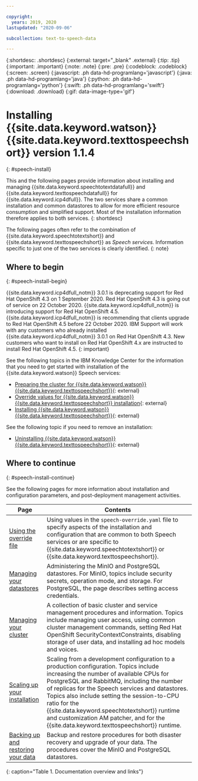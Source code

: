 ```yaml
---

copyright:
  years: 2019, 2020
lastupdated: "2020-09-06"

subcollection: text-to-speech-data

---
```


{:shortdesc: .shortdesc}
{:external: target="_blank" .external}
{:tip: .tip}
{:important: .important}
{:note: .note}
{:pre: .pre}
{:codeblock: .codeblock}
{:screen: .screen}
{:javascript: .ph data-hd-programlang='javascript'}
{:java: .ph data-hd-programlang='java'}
{:python: .ph data-hd-programlang='python'}
{:swift: .ph data-hd-programlang='swift'}
{:download: .download}
{:gif: data-image-type='gif'}

# Installing {{site.data.keyword.watson}} {{site.data.keyword.texttospeechshort}} version 1.1.4
{: #speech-install}

This and the following pages provide information about installing and managing {{site.data.keyword.speechtotextdatafull}} and {{site.data.keyword.texttospeechdatafull}} for {{site.data.keyword.icp4dfull}}. The two services share a common installation and common datastores to allow for more efficient resource consumption and simplified support. Most of the installation information therefore applies to both services.
{: shortdesc}

The following pages often refer to the combination of {{site.data.keyword.speechtotextshort}} and {{site.data.keyword.texttospeechshort}} as *Speech services.* Information specific to just one of the two services is clearly identified.
{: note}

## Where to begin
{: #speech-install-begin}

{{site.data.keyword.icp4dfull_notm}} 3.0.1 is deprecating support for Red Hat OpenShift 4.3 on 1 September 2020. Red Hat OpenShift 4.3 is going out of service on 22 October 2020. {{site.data.keyword.icp4dfull_notm}} is introducing support for Red Hat OpenShift 4.5. {{site.data.keyword.icp4dfull_notm}} is recommending that clients upgrade to Red Hat OpenShift 4.5 before 22 October 2020. IBM Support will work with any customers who already installed {{site.data.keyword.icp4dfull_notm}} 3.0.1 on Red Hat OpenShift 4.3. New customers who want to install on Red Hat OpenShift 4.x are instructed to install Red Hat OpenShift 4.5.
{: important}

See the following topics in the IBM Knowledge Center for the information that you need to get started with installation of the {{site.data.keyword.watson}} Speech services:

-   [Preparing the cluster for {{site.data.keyword.watson}} {{site.data.keyword.texttospeechshort}}](https://www.ibm.com/support/producthub/icpdata/docs/content/SSQNUZ_current/cpd/svc/watson/text-to-speech-adm-cmd.html){: external}
-   [Override values for {{site.data.keyword.watson}} {{site.data.keyword.texttospeechshort}} installation](https://www.ibm.com/support/producthub/icpdata/docs/content/SSQNUZ_current/cpd/svc/watson/text-to-speech-override.html){: external}
-   [Installing {{site.data.keyword.watson}} {{site.data.keyword.texttospeechshort}}](https://www.ibm.com/support/producthub/icpdata/docs/content/SSQNUZ_current/cpd/svc/watson/text-to-speech-install.html){: external}

See the following topic if you need to remove an installation:

-   [Uninstalling {{site.data.keyword.watson}} {{site.data.keyword.texttospeechshort}}](https://www.ibm.com/support/producthub/icpdata/docs/content/SSQNUZ_current/cpd/svc/watson/text-to-speech-uninstall.html){: external}

## Where to continue
{: #speech-install-continue}

See the following pages for more information about installation and configuration parameters, and post-deployment management activities.

| Page | Contents |
|------|----------|
| [Using the override file](/docs/text-to-speech-data?topic=text-to-speech-data-speech-override) | Using values in the `speech-override.yaml` file to specify aspects of the installation and configuration that are common to both Speech services or are specific to {{site.data.keyword.speechtotextshort}} or {{site.data.keyword.texttospeechshort}}. |
| [Managing your datastores](/docs/text-to-speech-data?topic=text-to-speech-data-speech-datastores) | Administering the MinIO and PostgreSQL datastores. For MinIO, topics include security secrets, operation mode, and storage. For PostgreSQL, the page describes setting access credentials. |
| [Managing your cluster](/docs/text-to-speech-data?topic=text-to-speech-data-speech-cluster) | A collection of basic cluster and service management procedures and information. Topics include managing user access, using common cluster management commands, setting Red Hat OpenShift SecurityContextConstraints, disabling storage of user data, and installing ad hoc models and voices. |
| [Scaling up your installation](/docs/text-to-speech-data?topic=text-to-speech-data-speech-scaling) | Scaling from a development configuration to a production configuration. Topics include increasing the number of available CPUs for PostgreSQL and RabbitMQ, including the number of replicas for the Speech services and datastores. Topics also include setting the session-to-CPU ratio for the {{site.data.keyword.speechtotextshort}} runtime and customization AM patcher, and for the {{site.data.keyword.texttospeechshort}} runtime. |
| [Backing up and restoring your data](/docs/text-to-speech-data?topic=text-to-speech-data-speech-backup) | Backup and restore procedures for both disaster recovery and upgrade of your data. The procedures cover the MinIO and PostgreSQL datastores. |
{: caption="Table 1. Documentation overview and links"}
